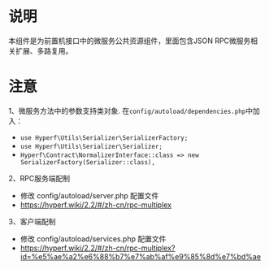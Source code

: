 # 说明
本组件是为前置机接口中的微服务公共资源组件，里面包含JSON RPC微服务相关扩展、多路复用。

# 注意

1、微服务方法中的参数支持类对象. 在`config/autoload/dependencies.php`中加入：
- `use Hyperf\Utils\Serializer\SerializerFactory;`
- `use Hyperf\Utils\Serializer\Serializer;`
- `Hyperf\Contract\NormalizerInterface::class => new SerializerFactory(Serializer::class),`

2、RPC服务端配制
- 修改 config/autoload/server.php 配置文件
- https://hyperf.wiki/2.2/#/zh-cn/rpc-multiplex

3、客户端配制
- 修改 config/autoload/services.php 配置文件
- https://hyperf.wiki/2.2/#/zh-cn/rpc-multiplex?id=%e5%ae%a2%e6%88%b7%e7%ab%af%e9%85%8d%e7%bd%ae